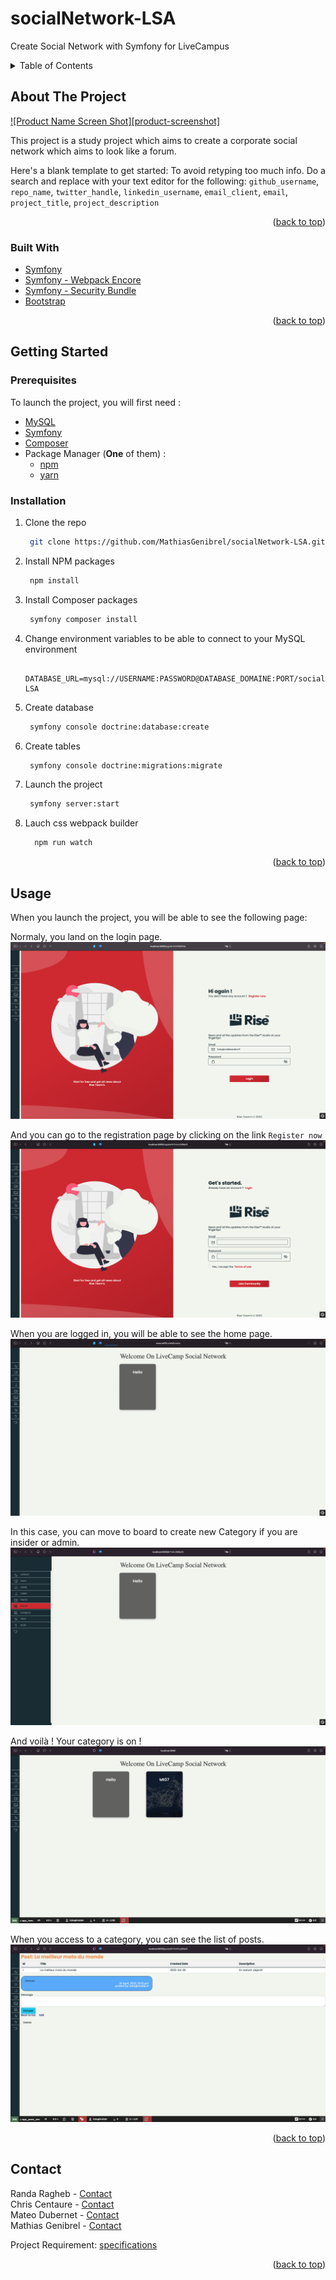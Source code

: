 # socialNetwork-LSA

Create Social Network with Symfony for LiveCampus

<!-- TABLE OF CONTENTS -->
<details>
  <summary>Table of Contents</summary>
  <ol>
    <li>
      <a href="#about-the-project">About The Project</a>
      <ul>
        <li><a href="#built-with">Built With</a></li>
      </ul>
    </li>
    <li>
      <a href="#getting-started">Getting Started</a>
      <ul>
        <li><a href="#prerequisites">Prerequisites</a></li>
        <li><a href="#installation">Installation</a></li>
      </ul>
    </li>
    <li><a href="#usage">Usage</a></li>
    <li><a href="#contact">Contact</a></li>
  </ol>
</details>

<!-- ABOUT THE PROJECT -->

## About The Project

[![Product Name Screen Shot][product-screenshot]](https://example.com)

This project is a study project which aims to create a corporate social network which aims to look like a forum.

Here's a blank template to get started: To avoid retyping too much info. Do a search and replace with your text editor for the following: `github_username`, `repo_name`, `twitter_handle`, `linkedin_username`, `email_client`, `email`, `project_title`, `project_description`

<p align="right">(<a href="#top">back to top</a>)</p>

### Built With

- [Symfony](https://symfony.com)
- [Symfony - Webpack Encore](https://symfony.com/doc/current/frontend.html#webpack-encore)
- [Symfony - Security Bundle](https://symfony.com/doc/current/reference/configuration/security.html)
- [Bootstrap](https://getbootstrap.com)

<p align="right">(<a href="#top">back to top</a>)</p>

<!-- GETTING STARTED -->

## Getting Started

### Prerequisites

To launch the project, you will first need :

- [MySQL](https://www.mysql.com/)
- [Symfony](https://symfony.com/)
- [Composer](https://getcomposer.org)
- Package Manager (**One** of them) :
  - [npm](https://www.npmjs.com/)
  - [yarn](https://yarnpkg.com/)

### Installation

1. Clone the repo
   ```sh
    git clone https://github.com/MathiasGenibrel/socialNetwork-LSA.git
   ```
2. Install NPM packages
   ```sh
    npm install
   ```
3. Install Composer packages
   ```sh
    symfony composer install
   ```
4. Change environment variables to be able to connect to your MySQL environment

   ```env
     DATABASE_URL=mysql://USERNAME:PASSWORD@DATABASE_DOMAINE:PORT/socialNetwork-LSA
   ```

5. Create database
   ```sh
    symfony console doctrine:database:create
   ```
6. Create tables
   ```sh
    symfony console doctrine:migrations:migrate
   ```
7. Launch the project
   ```sh
    symfony server:start
   ```
8. Lauch css webpack builder
   ```sh
     npm run watch
   ```

<p align="right">(<a href="#top">back to top</a>)</p>

## Usage

When you launch the project, you will be able to see the following page:

Normaly, you land on the login page.
![Login Screen Shot](./assets/images/login.png)

And you can go to the registration page by clicking on the link `Register now`
![Register Screen Shot](./assets/images/register.png)

When you are logged in, you will be able to see the home page.
![Home Screen Shot](./assets/images/home.png)

In this case, you can move to board to create new Category if you are insider or admin.
![Create Category Screen Shot](./assets/images/Home_NavBar_Board.png)

And voilà ! Your category is on !
![Category Screen Shot](./assets/images/Board--NewCategory.png)

When you access to a category, you can see the list of posts.
![Category Screen Shot](./assets/images/Post.png)

<p align="right">(<a href="#top">back to top</a>)</p>

## Contact

Randa Ragheb - [Contact](randa.ragheb@livecampus.tech) <br>
Chris Centaure - [Contact](chris.centaure@livecampus.tech) <br>
Mateo Dubernet - [Contact](mateo.dubernet@livecampus.tech) <br>
Mathias Genibrel - [Contact](mathias.genibrel@livecampus.tech) <br>

Project Requirement: [specifications](./Projet%20Symfony.pdf)

<p align="right">(<a href="#top">back to top</a>)</p>